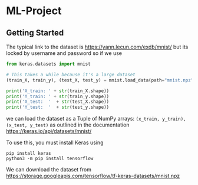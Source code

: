 # ML-Project
## Getting Started
The typical link to the dataset is 
https://yann.lecun.com/exdb/mnist/
but its locked by username and password so if we use
```python
from keras.datasets import mnist

# This takes a while because it's a large dataset
(train_X, train_y), (test_X, test_y) = mnist.load_data(path="mnist.npz")

print('X_train: ' + str(train_X.shape))
print('Y_train: ' + str(train_y.shape))
print('X_test:  '  + str(test_X.shape))
print('Y_test:  '  + str(test_y.shape))
```
we can load the dataset as a Tuple of NumPy arrays: `(x_train, y_train), (x_test, y_test)` as outlined in the documentation
https://keras.io/api/datasets/mnist/

To use this, you must install Keras using
```
pip install keras
python3 -m pip install tensorflow
```
We can download the dataset from
https://storage.googleapis.com/tensorflow/tf-keras-datasets/mnist.npz